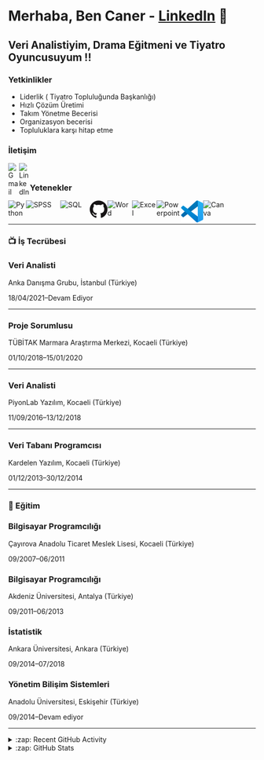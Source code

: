 # Merhaba, Ben Caner - [LinkedIn] 👋 



## Veri Analistiyim, Drama Eğitmeni ve Tiyatro Oyuncusuyum !!

### Yetkinlikler
- Liderlik ( Tiyatro Topluluğunda Başkanlığı)
- Hızlı Çözüm Üretimi
- Takım Yönetme Becerisi
- Organizasyon becerisi
- Topluluklara karşı hitap etme


### İletişim
<a href="mailto:cner.un@gmail.com?"><img align="left" alt="Gmail" width="22px" src="https://cdn.jsdelivr.net/npm/simple-icons@3.13.0/icons/gmail.svg"/></a>
[<img align="left" alt="LinkedIn" width="22px" src="https://cdn.jsdelivr.net/npm/simple-icons@v3/icons/linkedin.svg" />][LinkedIn]


<br />

### Yetenekler

<img align="left" alt="Python" width="36px" src="https://upload.wikimedia.org/wikipedia/commons/thumb/c/c3/Python-logo-notext.svg/1200px-Python-logo-notext.svg.png" />
<img align="left" alt="SPSS" width="70px" src="https://external-content.duckduckgo.com/iu/?u=https%3A%2F%2Fwww.gvsu.edu%2Fcms4%2Fasset%2F4CE39E3F-BF40-0D23-0D675539A8F525E7%2Fhawdmoorm_x_1hy8mzgxqbwo45pfysz8u93t0pjjt0u.png&f=1&nofb=1" />
<img align="left" alt="SQL" width="60px" src="https://external-content.duckduckgo.com/iu/?u=https%3A%2F%2Fcdn.analyticsvidhya.com%2Fwp-content%2Fuploads%2F2020%2F06%2Fsql-logo.png&f=1&nofb=1" />
<img align="left" alt="GitHub" width="36px" src="https://raw.githubusercontent.com/github/explore/78df643247d429f6cc873026c0622819ad797942/topics/github/github.png" />
<img align="left" alt="Word" width="50px" src="https://logodownload.org/wp-content/uploads/2018/10/word-logo-0.png" />
<img align="left" alt="Excel" width="50px" src="https://logodownload.org/wp-content/uploads/2020/04/excel-logo-0.png" />
<img align="left" alt="Powerpoint" width="50px" src="https://logodownload.org/wp-content/uploads/2020/04/microsoft-powerpoint-logo-0.png" />
<img align="left" alt="Visual Studio Code" width="45px" src="https://raw.githubusercontent.com/github/explore/80688e429a7d4ef2fca1e82350fe8e3517d3494d/topics/visual-studio-code/visual-studio-code.png" />
<img align="left" alt="Canva" width="45px" src="https://external-content.duckduckgo.com/iu/?u=https%3A%2F%2Flogodownload.org%2Fwp-content%2Fuploads%2F2020%2F11%2Fcanva-logo-3.png&f=1&nofb=1" />
<br />
<br />

---

### 📺 İş Tecrübesi


### Veri Analisti
  Anka Danışma Grubu, İstanbul (Türkiye)
  

  18/04/2021–Devam Ediyor
  
---

### Proje Sorumlusu
  TÜBİTAK Marmara Araştırma Merkezi, Kocaeli (Türkiye)
  
  
  01/10/2018–15/01/2020	
  
---

### Veri Analisti
  PiyonLab Yazılım, Kocaeli (Türkiye)
  
  
  11/09/2016–13/12/2018
  
---

### Veri Tabanı Programcısı
  Kardelen Yazılım, Kocaeli (Türkiye)
  
  
  01/12/2013–30/12/2014


---

### 📕 Eğitim


### Bilgisayar Programcılığı
Çayırova Anadolu Ticaret Meslek Lisesi, Kocaeli (Türkiye)

09/2007–06/2011 


### Bilgisayar Programcılığı
Akdeniz Üniversitesi, Antalya (Türkiye)

09/2011–06/2013

### İstatistik
Ankara Üniversitesi, Ankara (Türkiye)

09/2014–07/2018	

### Yönetim Bilişim Sistemleri
Anadolu Üniversitesi, Eskişehir (Türkiye)

09/2014–Devam ediyor

---

<details>
  <summary>:zap: Recent GitHub Activity</summary>
  
<!--START_SECTION:activity-->
1. ❗️ Closed issue [#15](https://github.com/codeSTACKr/video-source-code-create-nft-collection/issues/15) in [codeSTACKr/video-source-code-create-nft-collection](https://github.com/codeSTACKr/video-source-code-create-nft-collection)
2. 🗣 Commented on [#15](https://github.com/codeSTACKr/video-source-code-create-nft-collection/issues/15) in [codeSTACKr/video-source-code-create-nft-collection](https://github.com/codeSTACKr/video-source-code-create-nft-collection)
3. ❗️ Closed issue [#13](https://github.com/codeSTACKr/video-source-code-create-nft-collection/issues/13) in [codeSTACKr/video-source-code-create-nft-collection](https://github.com/codeSTACKr/video-source-code-create-nft-collection)
4. 🗣 Commented on [#13](https://github.com/codeSTACKr/video-source-code-create-nft-collection/issues/13) in [codeSTACKr/video-source-code-create-nft-collection](https://github.com/codeSTACKr/video-source-code-create-nft-collection)
5. 🗣 Commented on [#12](https://github.com/codeSTACKr/video-source-code-create-nft-collection/issues/12) in [codeSTACKr/video-source-code-create-nft-collection](https://github.com/codeSTACKr/video-source-code-create-nft-collection)
<!--END_SECTION:activity-->

</details>

<details>
  <summary>:zap: GitHub Stats</summary>

  <img align="left" alt="codeSTACKr's GitHub Stats" src="https://github-readme-stats.codestackr.vercel.app/api?username=codeSTACKr&show_icons=true&hide_border=true" />

</details>

[LinkedIn]: https://www.linkedin.com/in/canerun


